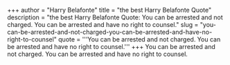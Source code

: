 +++
author = "Harry Belafonte"
title = "the best Harry Belafonte Quote"
description = "the best Harry Belafonte Quote: You can be arrested and not charged. You can be arrested and have no right to counsel."
slug = "you-can-be-arrested-and-not-charged-you-can-be-arrested-and-have-no-right-to-counsel"
quote = '''You can be arrested and not charged. You can be arrested and have no right to counsel.'''
+++
You can be arrested and not charged. You can be arrested and have no right to counsel.
